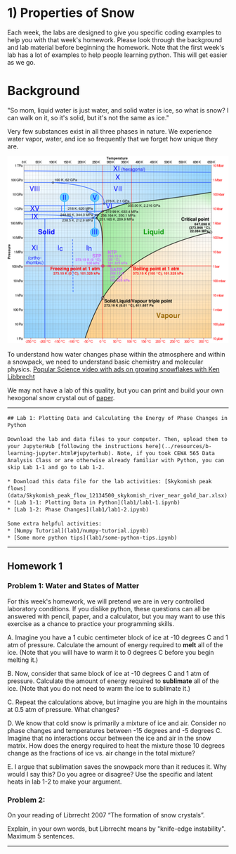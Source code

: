# 1) Properties of Snow

Each week, the labs are designed to give you specific coding examples to help you with that week's homework.
Please look through the background and lab material before beginning the homework.  Note that the first week's lab has a lot of examples to help people learning python.  This will get easier as we go.

# Background

"So mom, liquid water is just water, and solid water is ice, so what is snow?  I can walk on it, so it's solid, but it's not the same as ice."

Very few substances exist in all three phases in nature.  We experience water vapor, water, and ice so frequently that we forget how unique they are.

![Phase diagram](data/Phase_diagram_of_water.svg.png) 

To understand how water changes phase within the atmosphere and within a snowpack, we need to understand basic chemistry and molecular physics. 
[Popular Science video with ads on growing snowflakes with Ken Libbrecht](https://www.youtube.com/watch?v=ao2Jfm35XeE) 

We may not have a lab of this quality, but you can print and build your own hexogonal snow crystal out of [paper](data/CutOutIceCrystalPrism_Aug25.jpg).  

---

```note
## Lab 1: Plotting Data and Calculating the Energy of Phase Changes in Python

Download the lab and data files to your computer. Then, upload them to your JupyterHub [following the instructions here](../resources/b-learning-jupyter.html#jupyterhub). Note, if you took CEWA 565 Data Analysis Class or are otherwise already familiar with Python, you can skip Lab 1-1 and go to Lab 1-2.

* Download this data file for the lab activities: [Skykomish peak flows](data/Skykomish_peak_flow_12134500_skykomish_river_near_gold_bar.xlsx)
* [Lab 1-1: Plotting Data in Python](lab1/lab1-1.ipynb)
* [Lab 1-2: Phase Changes](lab1/lab1-2.ipynb)

Some extra helpful activities:
* [Numpy Tutorial](lab1/numpy-tutorial.ipynb)
* [Some more python tips](lab1/some-python-tips.ipynb)
```

---

## Homework 1

### Problem 1: Water and States of Matter

For this week's homework, we will pretend we are in very controlled laboratory conditions.  If you dislike python, these questions can all be answered with pencil, paper, and a calculator, but you may want to use this exercise as a chance to practice your programming skills.

 A. Imagine you have a 1 cubic centimeter block of ice at -10 degrees C and 1 atm of pressure.  Calculate the amount of energy required to **melt** all of the ice.  (Note that you will have to warm it to 0 degrees C before you begin melting it.)

 B. Now, consider that same block of ice at -10 degrees C and 1 atm of pressure.  Calculate the amount of energy required to **sublimate** all of the ice.  (Note that you do not need to warm the ice to sublimate it.)
 
 C. Repeat the calculations above, but imagine you are high in the mountains at 0.5 atm of pressure.  What changes?
 
 D. We know that cold snow is primarily a mixture of ice and air.  Consider no phase changes and temperatures between -15 degrees and -5 degrees C.  Imagine that no interactions occur between the ice and air in the snow matrix.  How does the energy required to heat the mixture those 10 degrees change as the fractions of ice vs. air change in the total mixture?  
 
 E. I argue that sublimation saves the snowpack more than it reduces it.  Why would I say this?  Do you agree or disagree?  Use the specific and latent heats in lab 1-2 to make your argument.

### Problem 2: 
On your reading of Librrecht 2007 “The formation of snow crystals”.

Explain, in your own words, but Librrecht means by "knife-edge instability". Maximum 5 sentences. 

---
